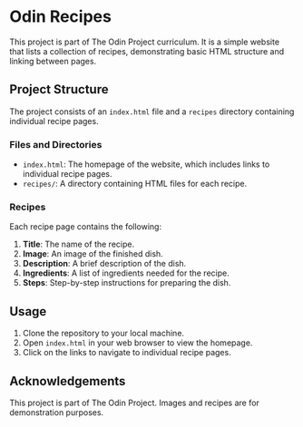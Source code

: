 # Odin Recipes

This project is part of The Odin Project curriculum. It is a simple website that lists a collection of recipes, demonstrating basic HTML structure and linking between pages.

## Project Structure

The project consists of an `index.html` file and a `recipes` directory containing individual recipe pages.

### Files and Directories

- `index.html`: The homepage of the website, which includes links to individual recipe pages.
- `recipes/`: A directory containing HTML files for each recipe.

### Recipes

Each recipe page contains the following:

1. **Title**: The name of the recipe.
2. **Image**: An image of the finished dish.
3. **Description**: A brief description of the dish.
4. **Ingredients**: A list of ingredients needed for the recipe.
5. **Steps**: Step-by-step instructions for preparing the dish.

## Usage

1. Clone the repository to your local machine.
2. Open `index.html` in your web browser to view the homepage.
3. Click on the links to navigate to individual recipe pages.

## Acknowledgements

This project is part of The Odin Project.
Images and recipes are for demonstration purposes.

